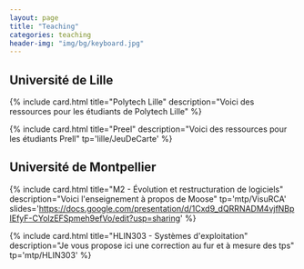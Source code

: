 ```yaml
---
layout: page
title: "Teaching"
categories: teaching
header-img: "img/bg/keyboard.jpg"
---
```


## Université de Lille

{% include card.html
    title="Polytech Lille"
    description="Voici des ressources pour les étudiants de Polytech Lille"
%}

{% include card.html
    title="Preel"
    description="Voici des ressources pour les étudiants Prell"
    tp='lille/JeuDeCarte'
%}

## Université de Montpellier

{% include card.html
    title="M2 - Évolution et restructuration de logiciels"
    description="Voici l'enseignement à propos de Moose"
    tp='mtp/VisuRCA'
    slides='https://docs.google.com/presentation/d/1Cxd9_dQRRNADM4vjfNBpIEfyF-CYolzEFSpmeh9efVo/edit?usp=sharing'
%}

{% include card.html
    title="HLIN303 - Systèmes d'exploitation"
    description="Je vous propose ici une correction au fur et à mesure des tps"
    tp='mtp/HLIN303'
%}
